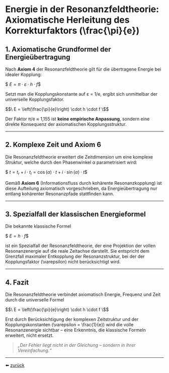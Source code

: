 # Energie in der Resonanzfeldtheorie: Axiomatische Herleitung des Korrekturfaktors \(\frac{\pi}{e}\)

## 1. Axiomatische Grundformel der Energieübertragung

Nach **Axiom 4** der Resonanzfeldtheorie gilt für die übertragene Energie bei idealer Kopplung:

$$\
E = \pi \cdot \varepsilon \cdot h \cdot f
\$$

Setzt man die Kopplungskonstante auf ε = 1/e, ergibt sich unmittelbar der universelle Kopplungsfaktor.

$$\
E = \left(\frac{\pi}{e}\right) \cdot h \cdot f
\$$

Der Faktor π/e ≈ 1,155 ist **keine empirische Anpassung**, sondern eine direkte Konsequenz der axiomatischen Kopplungsstruktur.

---

## 2. Komplexe Zeit und Axiom 6

Die Resonanzfeldtheorie erweitert die Zeitdimension um eine komplexe Struktur, welche durch den Phasenwinkel α parametrisiert wird:

$$\
t = t_r + i \cdot t_i = \cos(\alpha) \cdot t + i \cdot \sin(\alpha) \cdot t
\$$

Gemäß **Axiom 6** (Informationsfluss durch kohärente Resonanzkopplung) ist diese Aufteilung axiomatisch vorgeschrieben, da Energieübertragung nur entlang kohärenter Resonanzpfade stattfinden kann.

---

## 3. Spezialfall der klassischen Energieformel

Die bekannte klassische Formel

$$\
E = h \cdot f
\$$

ist ein Spezialfall der Resonanzfeldtheorie, der eine Projektion der vollen Resonanzenergie auf die reale Zeitachse darstellt. Sie entspricht dem Grenzfall maximaler Entkopplung der Resonanzstruktur, bei der der Kopplungsfaktor \(\varepsilon\) nicht berücksichtigt wird.

---

## 4. Fazit

Die Resonanzfeldtheorie verbindet axiomatisch Energie, Frequenz und Zeit durch die universelle Formel

$$\
E = \left(\frac{\pi}{e}\right) \cdot h \cdot f
\$$

Erst durch Berücksichtigung der komplexen Zeitstruktur und der Kopplungskonstanten \(\varepsilon = \frac{1}{e}\) wird die volle Resonanzenergie sichtbar – eine Erkenntnis, die klassische Formeln erweitert, nicht ersetzt.

> _„Der Fehler liegt nicht in der Gleichung – sondern in ihrer Vereinfachung.“_

---

⬅️ [zurück](../../../README.md)